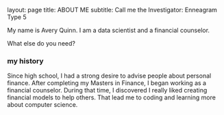 
layout: page
title: ABOUT ME
subtitle: Call me the Investigator: Enneagram Type 5


My name is Avery Quinn. I am a data scientist and a financial counselor.

What else do you need?

### my history

Since high school, I had a strong desire to advise people about personal finance. After completing my Masters in Finance, I began working as a financial counselor. During that time, I discovered I really liked creating financial models to help others. That lead me to coding and learning more about computer science.  

